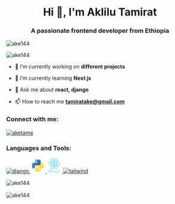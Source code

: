 <h1 align="center">Hi 👋, I'm Aklilu Tamirat</h1>
<h3 align="center">A passionate frontend developer from Ethiopia</h3>

<p align="left"> <img src="https://pixabay.com/vectors/programmer-programming-code-work-1653351/" alt="ake144" /> </p>

<p align="left"> <img src="https://komarev.com/ghpvc/?username=ake144&label=Profile%20views&color=0e75b6&style=flat" alt="ake144" /> </p>

- 🔭 I’m currently working on **different projects**

- 🌱 I’m currently learning **Next js**

- 💬 Ask me about **react, django**

- 📫 How to reach me **tamiratake@gmail.com**

<h3 align="left">Connect with me:</h3>
<p align="left">
<a href="https://www.leetcode.com/aketame" target="blank"><img align="center" src="https://raw.githubusercontent.com/rahuldkjain/github-profile-readme-generator/master/src/images/icons/Social/leet-code.svg" alt="aketame" height="30" width="40" /></a>
</p>

<h3 align="left">Languages and Tools:</h3>
<p align="left"> <a href="https://www.djangoproject.com/" target="_blank" rel="noreferrer"> <img src="https://cdn.worldvectorlogo.com/logos/django.svg" alt="django" width="40" height="40"/> </a>   <a href="https://www.python.org" target="_blank" rel="noreferrer"> <img src="https://raw.githubusercontent.com/devicons/devicon/master/icons/python/python-original.svg" alt="python" width="40" height="40"/> </a> <a href="https://reactjs.org/" target="_blank" rel="noreferrer"> <img src="https://raw.githubusercontent.com/devicons/devicon/master/icons/react/react-original-wordmark.svg" alt="react" width="40" height="40"/> </a><a href="https://tailwindcss.com/" target="_blank" rel="noreferrer"> <img src="https://www.vectorlogo.zone/logos/tailwindcss/tailwindcss-icon.svg" alt="tailwind" width="40" height="40"/> </a> </p>

<p><img align="center" src="https://github-readme-stats.vercel.app/api/top-langs?username=ake144&show_icons=true&locale=en&layout=compact" alt="ake144" /></p>

<p><img align="center" src="https://github-readme-streak-stats.herokuapp.com/?user=ake144&" alt="ake144" /></p>

